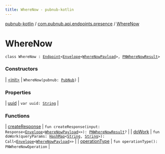 ```yaml
---
title: WhereNow - pubnub-kotlin
---
```


[pubnub-kotlin](../../index.html) / [com.pubnub.api.endpoints.presence](../index.html) / [WhereNow](./index.html)

# WhereNow

`class WhereNow : `[`Endpoint`](../../com.pubnub.api/-endpoint/index.html)`<`[`Envelope`](../../com.pubnub.api.models.server/-envelope/index.html)`<`[`WhereNowPayload`](../../com.pubnub.api.models.server.presence/-where-now-payload/index.html)`>, `[`PNWhereNowResult`](../../com.pubnub.api.models.consumer.presence/-p-n-where-now-result/index.html)`>`

### Constructors

| [&lt;init&gt;](-init-.html) | `WhereNow(pubnub: `[`PubNub`](../../com.pubnub.api/-pub-nub/index.html)`)` |

### Properties

| [uuid](uuid.html) | `var uuid: `[`String`](https://kotlinlang.org/api/latest/jvm/stdlib/kotlin/-string/index.html) |

### Functions

| [createResponse](create-response.html) | `fun createResponse(input: Response<`[`Envelope`](../../com.pubnub.api.models.server/-envelope/index.html)`<`[`WhereNowPayload`](../../com.pubnub.api.models.server.presence/-where-now-payload/index.html)`>>): `[`PNWhereNowResult`](../../com.pubnub.api.models.consumer.presence/-p-n-where-now-result/index.html)`?` |
| [doWork](do-work.html) | `fun doWork(queryParams: `[`HashMap`](https://docs.oracle.com/javase/6/docs/api/java/util/HashMap.html)`<`[`String`](https://kotlinlang.org/api/latest/jvm/stdlib/kotlin/-string/index.html)`, `[`String`](https://kotlinlang.org/api/latest/jvm/stdlib/kotlin/-string/index.html)`>): Call<`[`Envelope`](../../com.pubnub.api.models.server/-envelope/index.html)`<`[`WhereNowPayload`](../../com.pubnub.api.models.server.presence/-where-now-payload/index.html)`>>` |
| [operationType](operation-type.html) | `fun operationType(): PNWhereNowOperation` |

